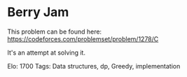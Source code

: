# Berry Jam

This problem can be found here: https://codeforces.com/problemset/problem/1278/C

It's an attempt at solving it.

Elo: 1700
Tags: Data structures, dp, Greedy, implementation